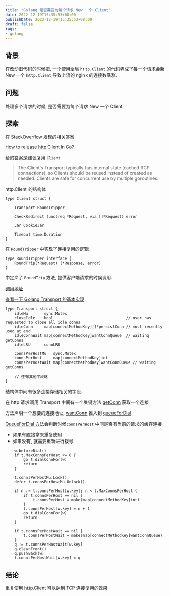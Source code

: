```yaml
---
title: "Golang 是否需要为每个请求 New 一个 Client"
date: 2022-12-19T15:35:53+08:00
publishDate: 2022-12-19T15:35:53+08:00
draft: false
tags:
- golang
---
```


## 背景

在改动旧代码的时候把, 一个使用全局 `http.Client` 的代码弄成了每一个请求会新 New
一个 `http.Client` 导致上流的 nginx 的连接数暴涨.

## 问题

处理多个请求的时候, 是否需要为每个请求 New 一个 Client

## 探索

在 StackOverflow 发现的相关答案

[How to release http.Client in Go?](https://stackoverflow.com/a/36688970/9992963)

给的答案是建议复用 `Client`

> The Client's Transport typically has internal state (cached TCP connections), so Clients should be reused instead of created as needed. Clients are safe for concurrent use by multiple goroutines.

http.Client 的结构体

```
type Client struct {

	Transport RoundTripper

	CheckRedirect func(req *Request, via []*Request) error

	Jar CookieJar

	Timeout time.Duration
}
```

在 `RoundTripper` 中实现了连接复用的逻辑

```
type RoundTripper interface {
	RoundTrip(*Request) (*Response, error)
}
```

中定义了 `RoundTrip` 方法, 提供客户端请求的时候调用.

[调用地址](https://cs.opensource.google/go/go/+/master:src/net/http/transport.go;drc=0b2ad1d815ea8967c49b32d848b2992d0c588d88;bpv=1;bpt=1;l=512?q=%2Fnet%2Fhttp%2Ftransport.go&ss=go%2Fgo)
 
[查看一下 Golang Transport 的基本实现](https://cs.opensource.google/go/go/+/master:src/net/http/transport.go;drc=0b2ad1d815ea8967c49b32d848b2992d0c588d88;l=95?q=%2Fnet%2Fhttp%2Ftransport.go&ss=go%2Fgo)

``` 
type Transport struct {
	idleMu       sync.Mutex
	closeIdle    bool                                // user has requested to close all idle conns
	idleConn     map[connectMethodKey][]*persistConn // most recently used at end
	idleConnWait map[connectMethodKey]wantConnQueue  // waiting getConns
	idleLRU      connLRU

	connsPerHostMu   sync.Mutex
	connsPerHost     map[connectMethodKey]int
	connsPerHostWait map[connectMethodKey]wantConnQueue // waiting getConns
	
	// 还有其他字段略
}
```

结构体中间有很多连接存储相关的字段.

在 http 请求调用 Transport 中间有一个关键方法 [getConn](https://cs.opensource.google/go/go/+/master:src/net/http/transport.go;bpv=1;bpt=1;l=1338) 获取一个连接 

方法声明一个想要的连接地址, [wantConn](https://cs.opensource.google/go/go/+/master:src/net/http/transport.go;drc=1b2ad1d815ea8967c49b32d848b2992d0c588d88;l=1194) 推入到 [queueForDial](https://cs.opensource.google/go/go/+/master:src/net/http/transport.go;drc=0b2ad1d815ea8967c49b32d848b2992d0c588d88;bpv=0;bpt=1;l=1422)

[QueueForDial 方法](https://cs.opensource.google/go/go/+/master:src/net/http/transport.go;drc=0b2ad1d815ea8967c49b32d848b2992d0c588d88;bpv=1;bpt=1;l=1422)会判断时候`connsPerHost` 中间是否有当前的请求的缓存连接

- 如果有直接拿来重复使用
- 如果没有, 就需要重新进行拨号

```
	w.beforeDial()
	if t.MaxConnsPerHost <= 0 {
		go t.dialConnFor(w)
		return
	}

	t.connsPerHostMu.Lock()
	defer t.connsPerHostMu.Unlock()

	if n := t.connsPerHost[w.key]; n < t.MaxConnsPerHost {
		if t.connsPerHost == nil {
			t.connsPerHost = make(map[connectMethodKey]int)
		}
		t.connsPerHost[w.key] = n + 1
		go t.dialConnFor(w)
		return
	}

	if t.connsPerHostWait == nil {
		t.connsPerHostWait = make(map[connectMethodKey]wantConnQueue)
	}
	q := t.connsPerHostWait[w.key]
	q.cleanFront()
	q.pushBack(w)
	t.connsPerHostWait[w.key] = q
```

## 结论 

重复使用 http.Client 可以达到 TCP 连接复用的效果
